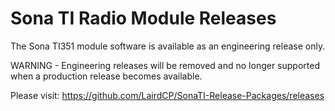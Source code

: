 # Sona TI Radio Module Releases
The Sona TI351 module software is available as an engineering release only.

WARNING - Engineering releases will be removed and no longer supported when
a production release becomes available.

Please visit: https://github.com/LairdCP/SonaTI-Release-Packages/releases

